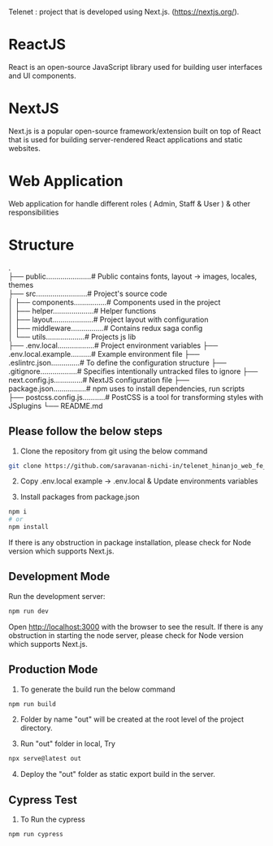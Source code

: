Telenet : project that is developed using Next.js. (https://nextjs.org/).

# ReactJS

React is an open-source JavaScript library used for building user interfaces and UI components.
# NextJS

Next.js is a popular open-source framework/extension built on top of React that is used for building server-rendered React applications and static websites.

# Web Application

Web application for handle different roles ( Admin, Staff & User ) & other responsibilities

# Structure
.  
├── public......................# Public contains fonts, layout -> images, locales, themes  
├── src.........................# Project's source code  
│ ├── components................# Components used in the project  
│ ├── helper....................# Helper functions  
│ ├── layout....................# Project layout with configuration  
│ ├── middleware................# Contains redux saga config  
│ └── utils...................# Projects js lib  
├── .env.local..................# Project environment variables
├── .env.local.example..........# Example environment file
├── .eslintrc.json..............# To define the configuration structure
├── .gitignore..................# Specifies intentionally untracked files to ignore
├── next.config.js..............# NextJS configuration file
├── package.json................# npm uses to install dependencies, run scripts  
├── postcss.config.js...........# PostCSS is a tool for transforming styles with JSplugins
└── README.md

## Please follow the below steps

1. Clone the repository from git using the below command

```bash
git clone https://github.com/saravanan-nichi-in/telenet_hinanjo_web_fe_nextjs.git
```

2. Copy .env.local example -> .env.local & Update environments variables

3. Install packages from package.json

```bash
npm i
# or
npm install
```

If there is any obstruction in package installation, please check for Node version which supports Next.js.

## Development Mode

Run the development server:

```bash
npm run dev
```

Open [http://localhost:3000](http://localhost:3000) with the browser to see the result.
If there is any obstruction in starting the node server, please check for Node version which supports Next.js.

## Production Mode

1. To generate the build run the below command

```bash
npm run build
```

2. Folder by name "out" will be created at the root level of the project directory.

3. Run "out" folder in local, Try

```bash
npx serve@latest out
```

4. Deploy the "out" folder as static export build in the server.

## Cypress Test

1. To Run the cypress

```bash
npm run cypress
```
